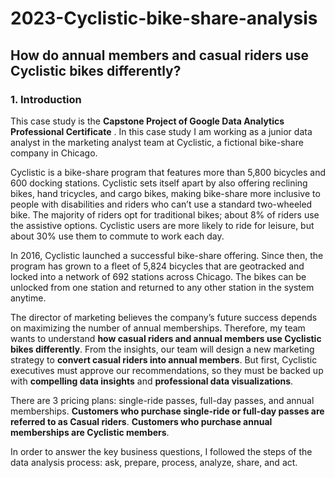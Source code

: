 # 2023-Cyclistic-bike-share-analysis
## How do annual members and casual riders use Cyclistic bikes differently?

### 1. Introduction 

This case study is the **Capstone Project of Google Data Analytics Professional Certificate** . In this case study I am working as a junior data analyst in the marketing analyst team at Cyclistic, a fictional bike-share company in Chicago.

Cyclistic is a bike-share program that features more than 5,800 bicycles and 600 docking stations. Cyclistic sets itself apart by also offering reclining bikes, hand tricycles, and cargo bikes, making bike-share more inclusive to people with disabilities and riders who can’t use a standard two-wheeled bike. The majority of riders opt for traditional bikes; about 8% of riders use the assistive options. Cyclistic users are more likely to ride for leisure, but about 30% use them to commute to work each day.

In 2016, Cyclistic launched a successful bike-share offering. Since then, the program has grown to a fleet of 5,824 bicycles that are geotracked and locked into a network of 692 stations across Chicago. The bikes can be unlocked from one station and returned to any other station in the system anytime.

The director of marketing believes the company’s future success depends on maximizing the number of annual memberships. Therefore, my team wants to understand **how casual riders and annual members use Cyclistic bikes differently**. From the insights, our team will design a new marketing strategy to **convert casual riders into annual members**. But first, Cyclistic executives must approve our recommendations, so they must be backed up with **compelling data insights** and **professional data visualizations**.

There are 3 pricing plans: single-ride passes, full-day passes, and annual memberships. **Customers who purchase single-ride or full-day passes are referred to as Casual riders**. **Customers who purchase annual memberships are Cyclistic members**.

In order to answer the key business questions, I followed the steps of the data analysis process: ask, prepare, process, analyze, share, and act.

##
